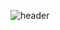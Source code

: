 ![header](https://capsule-render.vercel.app/api?type=waving&color=gradient&customColorList=24,25&text=Hi%20there%20👋&animation=twinkling&fontSize=35&fontAlignY=40&fontAlign=70&height=250)

<!--
**Gayeon-Leee/Gayeon-Leee** is a ✨ _special_ ✨ repository because its `README.md` (this file) appears on your GitHub profile.

Here are some ideas to get you started:

- 🔭 I’m currently working on ...
- 🌱 I’m currently learning ...
- 👯 I’m looking to collaborate on ...
- 🤔 I’m looking for help with ...
- 💬 Ask me about ...
- 📫 How to reach me: ...
- 😄 Pronouns: ...
- ⚡ Fun fact: ...
-->
